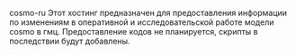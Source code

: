 cosmo-ru
Этот хостинг предназначен для предоставления информации по изменениям в оперативной и исследовательской работе модели cosmo в гмц. Предоставление кодов не планируется, скрипты в последствии будут добавлены.
